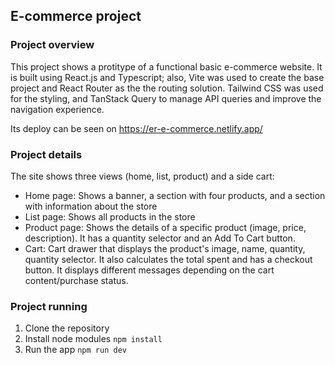 ## E-commerce project

### Project overview

This project shows a protitype of a functional basic e-commerce website. It is built using React.js and Typescript; also, Vite was used to create the base project and React Router as the the routing solution. Tailwind CSS was used for the styling, and TanStack Query to manage API queries and improve the navigation experience.

Its deploy can be seen on https://er-e-commerce.netlify.app/

### Project details

The site shows three views (home, list, product) and a side cart:

- Home page: Shows a banner, a section with four products, and a section with information about the store
- List page: Shows all products in the store
- Product page: Shows the details of a specific product (image, price, description). It has a quantity selector and an Add To Cart button.
- Cart: Cart drawer that displays the product's image, name, quantity, quantity selector. It also calculates the total spent and has a checkout button. It displays different messages depending on the cart content/purchase status. 

### Project running

1. Clone the repository
2. Install node modules
   ```npm install```
3. Run the app
   ```npm run dev```
